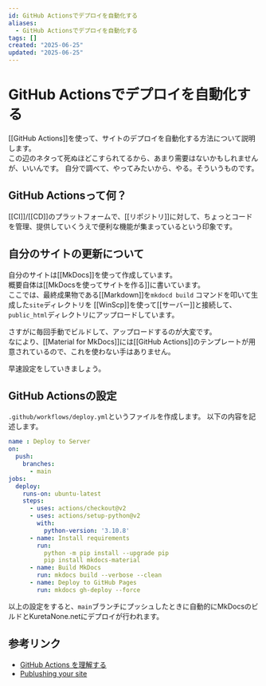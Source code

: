 ```yaml
---
id: GitHub Actionsでデプロイを自動化する
aliases:
  - GitHub Actionsでデプロイを自動化する
tags: []
created: "2025-06-25"
updated: "2025-06-25"
---
```

# GitHub Actionsでデプロイを自動化する

[[GitHub Actions]]を使って、サイトのデプロイを自動化する方法について説明します。  
この辺のネタって死ぬほどこすられてるから、あまり需要はないかもしれませんが、いいんです。
自分で調べて、やってみたいから、やる。そういうものです。

## GitHub Actionsって何？

[[CI]]/[[CD]]のプラットフォームで、[[リポジトリ]]に対して、ちょっとコードを管理、提供していくうえで便利な機能が集まっているという印象です。

## 自分のサイトの更新について

自分のサイトは[[MkDocs]]を使って作成しています。  
概要自体は[[MkDocsを使ってサイトを作る]]に書いています。  
ここでは、最終成果物である[[Markdown]]を`mkdocd build` コマンドを叩いて生成した`site`ディレクトリを
[[WinScp]]を使って[[サーバー]]と接続して、`public_html`ディレクトリにアップロードしています。

さすがに毎回手動でビルドして、アップロードするのが大変です。  
なにより、[[Material for MkDocs]]には[[GitHub Actions]]のテンプレートが用意されているので、これを使わない手はありません。

早速設定をしていきましょう。

## GitHub Actionsの設定

`.github/workflows/deploy.yml`というファイルを作成します。 
以下の内容を記述します。
```yaml
name : Deploy to Server
on:
  push:
    branches:
      - main
jobs:
  deploy:
    runs-on: ubuntu-latest
    steps:
      - uses: actions/checkout@v2
      - uses: actions/setup-python@v2
        with:
          python-version: '3.10.8'
      - name: Install requirements
        run: 
          python -m pip install --upgrade pip
          pip install mkdocs-material
      - name: Build MkDocs
        run: mkdocs build --verbose --clean
      - name: Deploy to GitHub Pages
        run: mkdocs gh-deploy --force
```


以上の設定をすると、`main`ブランチにプッシュしたときに自動的にMkDocsのビルドとKuretaNone.netにデプロイが行われます。



## 参考リンク

- [GitHub Actions を理解する](https://docs.github.com/ja/actions/about-github-actions/understanding-github-actions)
- [Publushing your site](https://squidfunk.github.io/mkdocs-material/publishing-your-site/)

